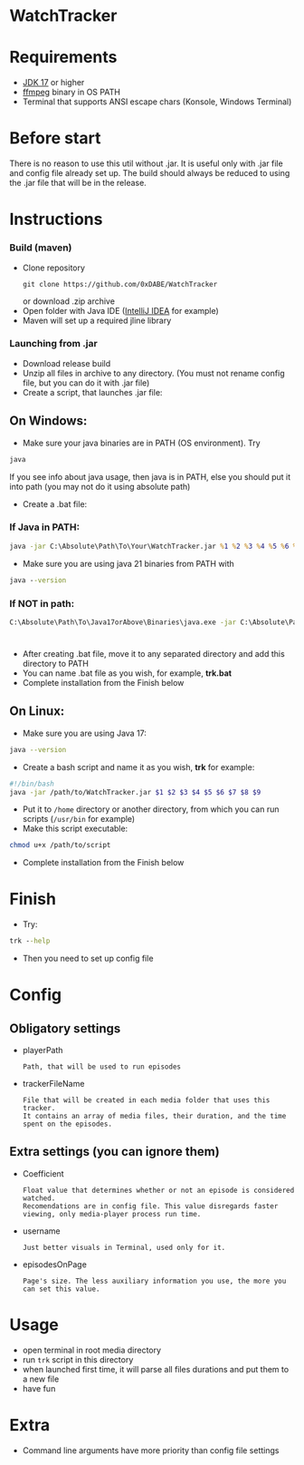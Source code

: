 #     WatchTracker

# Requirements
- [JDK 17](https://www.oracle.com/uk/java/technologies/downloads/) or higher
- [ffmpeg](https://github.com/FFmpeg/FFmpeg) binary in OS PATH
- Terminal that supports ANSI escape chars (Konsole, Windows Terminal)


# Before start

There is no reason to use this util without .jar. It is useful only with .jar file and config file already set up. The build should always be reduced to using the .jar file that will be in the release.


# Instructions
### Build (maven)
- Clone repository
  ```shell
  git clone https://github.com/0xDABE/WatchTracker
  ```
  or download .zip archive
- Open folder with Java IDE ([IntelliJ IDEA](https://www.jetbrains.com/idea/) for example)
- Maven will set up a required jline library

### Launching from .jar
- Download release build
- Unzip all files in archive to any directory. (You must not rename config file, but you can do it with .jar file)
- Create a script, that launches .jar file:
## On Windows:
- Make sure your java binaries are in PATH (OS environment). Try
 ```cmd
java
```
If you see info about java usage, then java is in PATH, else you should put it into path (you may not do it using absolute path)
- Create a .bat file:
### If Java in PATH:
```cmd
java -jar C:\Absolute\Path\To\Your\WatchTracker.jar %1 %2 %3 %4 %5 %6 %7 %8 %9
```
- Make sure you are using java 21 binaries from PATH with
```cmd
java --version
```
### If NOT in path:
```cmd
C:\Absolute\Path\To\Java17orAbove\Binaries\java.exe -jar C:\Absolute\Path\To\Your\WatchTracker.jar %1 %2 %3 %4 %5 %6 %7 %8 %9
```
#
- After creating .bat file, move it to any separated directory and add this directory to PATH
- You can name .bat file as you wish, for example, **trk.bat**
- Complete installation from the Finish below
## On Linux:
- Make sure you are using Java 17:
```bash
java --version
```
- Create a bash script and name it as you wish, **trk** for example:
```bash
#!/bin/bash
java -jar /path/to/WatchTracker.jar $1 $2 $3 $4 $5 $6 $7 $8 $9
```
- Put it to `/home` directory or another directory, from which you can run scripts (`/usr/bin` for example)
- Make this script executable:
```bash
chmod u+x /path/to/script
```
- Complete installation from the Finish below
# Finish
- Try:
```cmd
trk --help
```
- Then you need to set up config file

# Config
## Obligatory settings
- playerPath

      Path, that will be used to run episodes

- trackerFileName

      File that will be created in each media folder that uses this tracker. 
      It contains an array of media files, their duration, and the time spent on the episodes.

## Extra settings (you can ignore them)
- Coefficient

      Float value that determines whether or not an episode is considered watched. 
      Recomendations are in config file. This value disregards faster viewing, only media-player process run time.
- username

      Just better visuals in Terminal, used only for it.
- episodesOnPage

      Page's size. The less auxiliary information you use, the more you can set this value.

# Usage

- open terminal in root media directory
- run `trk` script in this directory
- when launched first time, it will parse all files durations and put them to a new file
- have fun


# Extra
- Command line arguments have more priority than config file settings

